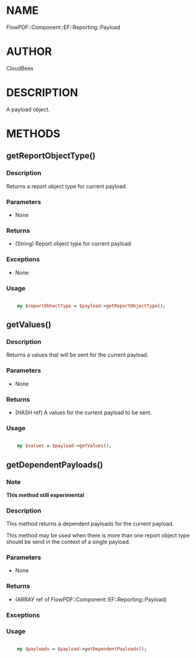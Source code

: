 # NAME

FlowPDF::Component::EF::Reporting::Payload

# AUTHOR

CloudBees

# DESCRIPTION

A payload object.

# METHODS

## getReportObjectType()

### Description

Returns a report object type for current payload.

### Parameters

- None

### Returns

- (String) Report object type for current payload

### Exceptions

- None

### Usage

```perl

    my $reportObhectType = $payload->getReportObjectType();

```

## getValues()

### Description

Returns a values that will be sent for the current payload.

### Parameters

- None

### Returns

- (HASH ref) A values for the current payload to be sent.

### Usage

```perl

    my $values = $payload->getValues();

```

## getDependentPayloads()

### Note

**This method still experimental**

### Description

This method returns a dependent payloads for the current payload.

This method may be used when there is more than one report object type should be send in the context of a single payload.

### Parameters

- None

### Returns

- (ARRAY ref of FlowPDF::Component::EF::Reporting::Payload)

### Exceptions

### Usage

```perl

    my $payloads = $payload->getDependentPayloads();

```